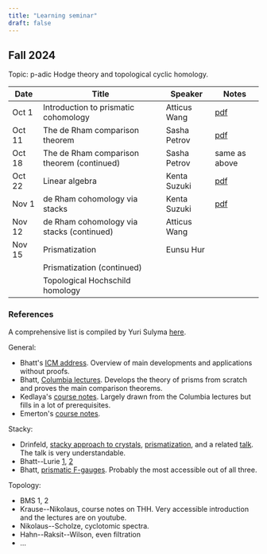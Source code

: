 ```yaml
---
title: "Learning seminar"
draft: false
---
```


## Fall 2024

Topic: p-adic Hodge theory and topological cyclic homology.

| Date | Title | Speaker | Notes | 
|  ---   | ---   |  ---    | ---  |
| Oct 1 | Introduction to prismatic cohomology | Atticus Wang | [pdf](/website/PrismIntro.pdf) |
| Oct 11 | The de Rham comparison theorem | Sasha Petrov | [pdf](/website/derham_comparison.pdf) |
| Oct 18 | The de Rham comparison theorem (continued) | Sasha Petrov | same as above |
| Oct 22 | Linear algebra | Kenta Suzuki | [pdf](/website/Kenta1.pdf) |
| Nov 1 | de Rham cohomology via stacks | Kenta Suzuki | [pdf](/website/Kenta2.pdf) |
| Nov 12 | de Rham cohomology via stacks (continued) | Atticus Wang | |
| Nov 15 | Prismatization | Eunsu Hur | |
| | Prismatization (continued) | | |
| | Topological Hochschild homology | | |

### References

A comprehensive list is compiled by Yuri Sulyma [here](https://ysulyma.github.io/prismatic).

General:
- Bhatt's [ICM address](https://arxiv.org/abs/2112.12010v1). Overview of main developments and applications without proofs.
- Bhatt, [Columbia lectures](https://www.math.ias.edu/~bhatt/teaching/prismatic-columbia/). Develops the theory of prisms from scratch and proves the main comparison theorems.
- Kedlaya's [course notes](https://kskedlaya.org/prismatic/prismatic.html). Largely drawn from the Columbia lectures but fills in a lot of prerequisites.
- Emerton's [course notes](https://math.uchicago.edu/~emerton/prismatic/prismatic.html).

Stacky:
- Drinfeld, [stacky approach to crystals](https://arxiv.org/abs/1810.11853), [prismatization](https://arxiv.org/abs/2005.04746), and a related [talk](https://www.youtube.com/watch?v=3wCk3qsFWLA). The talk is very understandable. 
- Bhatt--Lurie [1](https://arxiv.org/abs/2201.06120), [2](https://arxiv.org/abs/2201.06124)
- Bhatt, [prismatic F-gauges](https://www.math.ias.edu/~bhatt/teaching/mat549f22/lectures.pdf). Probably the most accessible out of all three.

Topology:
- BMS 1, 2
- Krause--Nikolaus, course notes on THH. Very accessible introduction and the lectures are on youtube.
- Nikolaus--Scholze, cyclotomic spectra.
- Hahn--Raksit--Wilson, even filtration
- ...